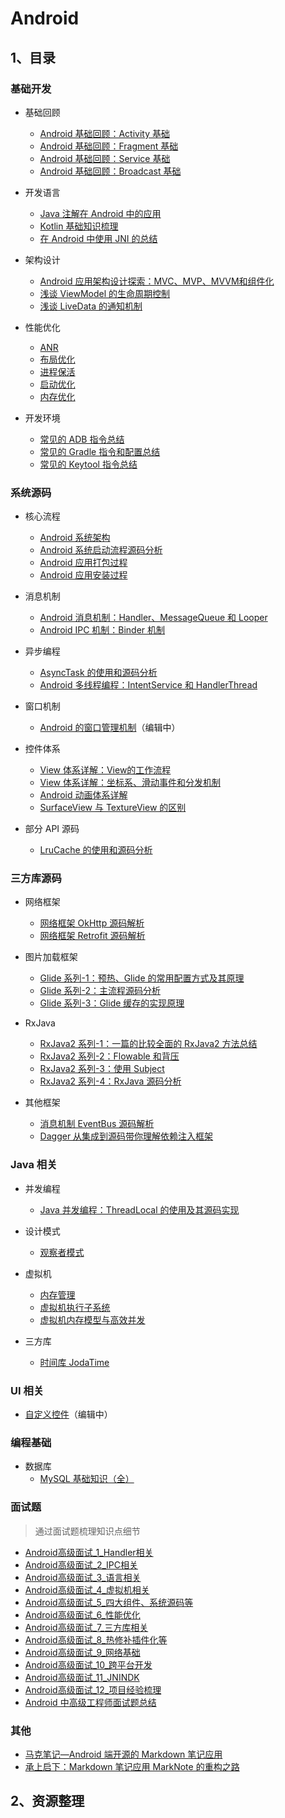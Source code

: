 # Android

## 1、目录

### 基础开发

- 基础回顾
    - [Android 基础回顾：Activity 基础](四大组件/Activity.md)
    - [Android 基础回顾：Fragment 基础](四大组件/Fragment.md)
    - [Android 基础回顾：Service 基础](四大组件/Service.md)
    - [Android 基础回顾：Broadcast 基础](四大组件/Broadcast.md)

- 开发语言
    - [Java 注解在 Android 中的应用](注解和依赖注入/注解在Android中的应用.md)
    - [Kotlin 基础知识梳理](Kotlin/Kotlin.md)
    - [在 Android 中使用 JNI 的总结](高阶技术/JNI技术总结.md)

- 架构设计
    - [Android 应用架构设计探索：MVC、MVP、MVVM和组件化](结构设计/探索Android架构设计.md)
    - [浅谈 ViewModel 的生命周期控制](高阶技术/浅谈ViewModel生命周期控制.md)
    - [浅谈 LiveData 的通知机制](高阶技术/浅谈LiveData的通知过程.md)

- 性能优化
    - [ANR](性能优化/Android性能优化-ANR.md)
    - [布局优化](性能优化/Android性能优化-布局优化.md)
    - [进程保活](性能优化/Android进程保活.md)
    - [启动优化](性能优化/Android性能优化-启动优化.md)
    - [内存优化](性能优化/Android性能优化-内存优化.md)

- 开发环境
    - [常见的 ADB 指令总结](开发工具/ADB_常见的ADB指令总结.md)
    - [常见的 Gradle 指令和配置总结](开发工具/Gradle_常见的指令和配置总结.md)
    - [常见的 Keytool 指令总结](开发工具/Keytool_常用的指令.md)

### 系统源码

- 核心流程
    - [Android 系统架构](系统架构/Android系统架构.md)
    - [Android 系统启动流程源码分析](系统架构/Android系统启动过程.md)
    - [Android 应用打包过程](系统架构/Android打包过程.md)
    - [Android 应用安装过程](系统架构/Android应用安装过程.md)

- 消息机制
    - [Android 消息机制：Handler、MessageQueue 和 Looper](消息机制/线程通信：Handler、MessageQueue和Looper.md.md)
    - [Android IPC 机制：Binder 机制](消息机制/跨进程通信：Binder机制.md) 

- 异步编程
    - [AsyncTask 的使用和源码分析](异步编程/AsyncTask源码分析.md)
    - [Android 多线程编程：IntentService 和 HandlerThread](异步编程/Android多线程编程：IntentService和HandlerThread.md)

- 窗口机制
    - [Android 的窗口管理机制](系统架构/窗口机制/Android的Window管理机制.md)（编辑中）

- 控件体系
    - [View 体系详解：View的工作流程](系统架构/控件体系/View体系详解：View的工作流程.md)
    - [View 体系详解：坐标系、滑动事件和分发机制](系统架构/控件体系/View体系详解：坐标系、滑动事件和分发机制.md)
    - [Android 动画体系详解](系统架构/控件体系/动画体系详解.md)
    - [SurfaceView 与 TextureView 的区别](系统架构/SurefaceView_and_TextureView.md)

- 部分 API 源码
    - [LruCache 的使用和源码分析](API简析/LruCache.md)

### 三方库源码

- 网络框架
    - [网络框架 OkHttp 源码解析](网络访问/OKHttp源码阅读.md)
    - [网络框架 Retrofit 源码解析](网络访问/Retrofit源码阅读.md)

- 图片加载框架
    - [Glide 系列-1：预热、Glide 的常用配置方式及其原理](图片加载/Glide系列：Glide的配置和使用方式.md)
    - [Glide 系列-2：主流程源码分析](图片加载/Glide系列：Glide主流程源码分析.md)
    - [Glide 系列-3：Glide 缓存的实现原理](图片加载/Glide系列：Glide的缓存的实现原理.md)

- RxJava
    - [RxJava2 系列-1：一篇的比较全面的 RxJava2 方法总结](响应式编程/RxJava2系列·_一篇的比较全面的RxJava2方法总结.md)
    - [RxJava2 系列-2：Flowable 和背压](响应式编程/Flowable和背压.md)
    - [RxJava2 系列-3：使用 Subject](响应式编程/用RxJava打造EventBus.md)
    - [RxJava2 系列-4：RxJava 源码分析](响应式编程/RxJava系列-4：RxJava源码分析.md)

- 其他框架
    - [消息机制 EventBus 源码解析](消息机制/EventBus的源码分析.md)
    - [Dagger 从集成到源码带你理解依赖注入框架](高阶技术/Dagger从集成到源码.md)

### Java 相关

- 并发编程
    - [Java 并发编程：ThreadLocal 的使用及其源码实现](https://blog.csdn.net/github_35186068/article/details/83858944)

- 设计模式
    - [观察者模式](https://blog.csdn.net/github_35186068/article/details/83754026)

- 虚拟机
    - [内存管理](https://juejin.im/post/5b475e976fb9a04fa8671a45)
    - [虚拟机执行子系统](https://juejin.im/post/5b4a1fb7e51d4519213fd374)
    - [虚拟机内存模型与高效并发](https://juejin.im/post/5b4f48e75188251b1b448aa0)

- 三方库
    - [时间库 JodaTime](https://blog.csdn.net/github_35186068/article/details/83754146)

### UI 相关

- [自定义控件](系统架构/控件体系/View体系详解：自定义控件.md)（编辑中）

### 编程基础

- 数据库
    - [MySQL 基础知识（全）](https://juejin.im/post/5a12d62bf265da431d3c4a01)

### 面试题

> 通过面试题梳理知识点细节

- [Android高级面试_1_Handler相关](笔试面试/Android高级面试_1_Handler相关.md)
- [Android高级面试_2_IPC相关](笔试面试/Android高级面试_2_IPC相关.md)
- [Android高级面试_3_语言相关](笔试面试/Android高级面试_3_语言相关.md)
- [Android高级面试_4_虚拟机相关](笔试面试/Android高级面试_4_虚拟机相关.md)
- [Android高级面试_5_四大组件、系统源码等](笔试面试/Android高级面试_5_四大组件、系统源码等.md)
- [Android高级面试_6_性能优化](笔试面试/Android高级面试_6_性能优化.md)
- [Android高级面试_7_三方库相关](笔试面试/Android高级面试_7_三方库相关.md)
- [Android高级面试_8_热修补插件化等](笔试面试/Android高级面试_8_热修补插件化等.md)
- [Android高级面试_9_网络基础](笔试面试/Android高级面试_9_网络基础.md)
- [Android高级面试_10_跨平台开发](笔试面试/Android高级面试_10_跨平台开发.md)
- [Android高级面试_11_JNINDK](笔试面试/Android高级面试_11_JNINDK.md)
- [Android高级面试_12_项目经验梳理](笔试面试/Android高级面试_12_项目经验梳理.md)
- [Android 中高级工程师面试题总结](笔试面试/Android高级软件工程师2017.md)

### 其他

- [马克笔记—Android 端开源的 Markdown 笔记应用](其他/MarkNote版本1的.md)
- [承上启下：Markdown 笔记应用 MarkNote 的重构之路](其他/MarkNote版本2.md)

## 2、资源整理


